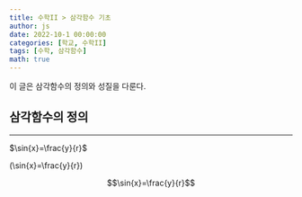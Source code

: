 ```yaml
---
title: 수학II > 삼각함수 기초
author: js
date: 2022-10-1 00:00:00
categories: [학교, 수학II]
tags: [수학, 삼각함수]
math: true
---
```


이 글은 삼각함수의 정의와 성질을 다룬다.


## 삼각함수의 정의
---

$\sin{x}=\frac{y}{r}$

\(\sin{x}=\frac{y}{r}\)

$$\sin{x}=\frac{y}{r}$$